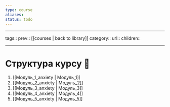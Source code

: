 ```yaml
---
type: course
aliases: 
status: todo
---
```


---
tags::
prev:: [[courses | back to library]]
category::
url::
children::

---


# Структура курсу 🧾

1. [[Модуль_1_anxiety | Модуль_1]]
2. [[Модуль_2_anxiety | Модуль_2]]
3. [[Модуль_3_anxiety | Модуль_3]]
4. [[Модуль_4_anxiety | Модуль_4]]
5. [[Модуль_5_anxiety | Модуль_5]]
